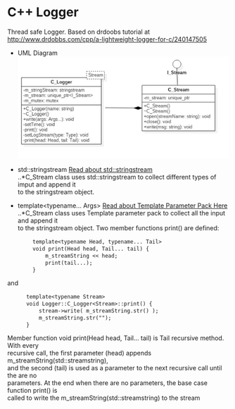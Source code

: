 # C++ Logger
Thread safe Logger.
Based on drdoobs tutorial at http://www.drdobbs.com/cpp/a-lightweight-logger-for-c/240147505

* UML Diagram  
![alt text](wiki/Logger.jpg)

* std::stringstream [Read about std::stringstream](http://www.cplusplus.com/reference/sstream/stringstream/stringstream/)  
..*C_Stream class uses std::stringstream to collect different types of imput and append it   
to the stringstream object.
*  template<typename... Args>  [Read about Template Parameter Pack Here]( http://en.cppreference.com/w/cpp/language/parameter_pack)  
..*C_Stream class uses Template parameter pack to collect all the input and append it  
to the stringstream object. Two member functions print() are defined:
```
        template<typename Head, typename... Tail>
        void print(Head head, Tail... tail) {
            m_streamString << head;
            print(tail...);
        }
```
and  
```
      template<typename Stream>
      void Logger::C_Logger<Stream>::print() {
          stream->write( m_streamString.str() );
          m_streamString.str("");
      }
```
Member function void print(Head head, Tail... tail) is Tail recursive method. With every  
recursive call, the first parameter (head) appends m_streamString(std::streamstring),  
and the second (tail) is used as a parameter to the next recursive call until the are no  
parameters. At the end when there are no parameters, the base case function print() is   
called to write the m_streamString(std::streamstring) to the stream 
